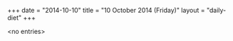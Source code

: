 +++
date = "2014-10-10"
title = "10 October 2014 (Friday)"
layout = "daily-diet"
+++

\<no entries\>